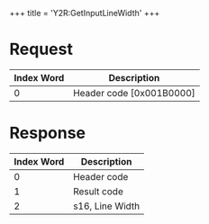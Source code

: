 +++
title = 'Y2R:GetInputLineWidth'
+++

# Request

| Index Word | Description                |
|------------|----------------------------|
| 0          | Header code \[0x001B0000\] |

# Response

| Index Word | Description     |
|------------|-----------------|
| 0          | Header code     |
| 1          | Result code     |
| 2          | s16, Line Width |
